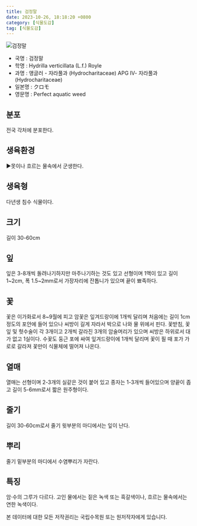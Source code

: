 ```yaml
---
title: 검정말
date: 2023-10-26, 18:18:20 +0800
category: [식물도감]
tag: [식물도감]
---
```




![검정말](http://www.nature.go.kr/fileUpload/plants/basic/Hydrocharitaceae/Hydrilla/12061/5_th2.JPG)
- 국명 : 검정말
- 학명 : Hydrilla verticillata (L.f.) Royle
- 과명 : 앵글러 - 자라풀과 (Hydrocharitaceae) APG Ⅳ- 자라풀과 (Hydrocharitaceae)
- 일본명 : クロモ
- 영문명 : Perfect aquatic weed


## 분포
전국 각처에 분포한다.
## 생육환경
▶못이나 흐르는 물속에서 군생한다.
## 생육형
다년생 침수 식물이다.
## 크기
길이 30-60cm
## 잎
잎은 3-8개씩 돌려나기하지만 마주나기하는 것도 있고 선형이며 1맥이 있고 길이 1~2cm, 폭 1.5~2mm로서 가장자리에 잔톱니가 있으며 끝이 뾰족하다.
## 꽃
꽃은 이가화로서 8~9월에 피고 암꽃은 잎겨드랑이에 1개씩 달리며 처음에는 길이 1cm정도의 포안에 들어 있으나 씨방이 길게 자라서 박으로 나와 물 위에서 핀다. 꽃받침, 꽃잎 및 헛수술이 각 3개이고 2개씩 갈라진 3개의 암술머리가 있으며 씨방은 하위로서 대가 없고 1실이다. 수꽃도 둥근 포에 싸여 잎겨드랑이에 1개씩 달리며 꽃이 필 때 포가 가로로 갈라져 꽃만이 식물체에 떨어져 나온다.
## 열매
열매는 선형이며 2-3개의 실같은 것이 붙어 있고 종자는 1-3개씩 들어있으며 양끝이 좁고 길이 5-6mm로서 짧은 원주형이다.
## 줄기
길이 30-60cm로서 줄기 윗부분의 마디에서는 잎이 난다.
## 뿌리
줄기 밑부분의 마디에서 수염뿌리가 자란다.
## 특징
암·수의 그루가 다르다. 고인 물에서는 짙은 녹색 또는 흑갈색이나, 흐르는 물속에서는 연한 녹색이다.






본 데이터에 대한 모든 저작권리는 국립수목원 또는 원저작자에게 있습니다.

